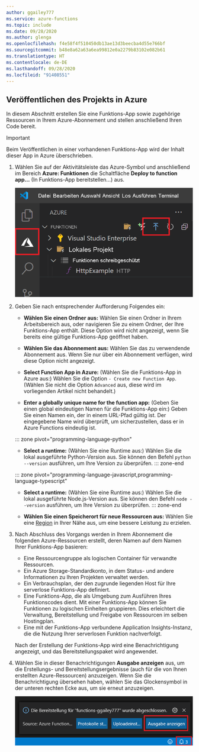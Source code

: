 ```yaml
---
author: ggailey777
ms.service: azure-functions
ms.topic: include
ms.date: 09/28/2020
ms.author: glenga
ms.openlocfilehash: f4e58f4f510450db13ae13d3beecba4d55e766bf
ms.sourcegitcommit: b48e8a62a63a6ea99812e0a2279b83102e082b61
ms.translationtype: HT
ms.contentlocale: de-DE
ms.lasthandoff: 09/28/2020
ms.locfileid: "91408551"
---
```

## <a name="publish-the-project-to-azure"></a>Veröffentlichen des Projekts in Azure

In diesem Abschnitt erstellen Sie eine Funktions-App sowie zugehörige Ressourcen in Ihrem Azure-Abonnement und stellen anschließend Ihren Code bereit.

> [!IMPORTANT]
> Beim Veröffentlichen in einer vorhandenen Funktions-App wird der Inhalt dieser App in Azure überschrieben.


1. Wählen Sie auf der Aktivitätsleiste das Azure-Symbol und anschließend im Bereich **Azure: Funktionen** die Schaltfläche **Deploy to function app...** (In Funktions-App bereitstellen...) aus.

    ![Veröffentlichen Ihres Projekts in Azure](media/functions-publish-project-vscode/function-app-publish-project.png)

1. Geben Sie nach entsprechender Aufforderung Folgendes ein:

    - **Wählen Sie einen Ordner aus:** Wählen Sie einen Ordner in Ihrem Arbeitsbereich aus, oder navigieren Sie zu einem Ordner, der Ihre Funktions-App enthält. Diese Option wird nicht angezeigt, wenn Sie bereits eine gültige Funktions-App geöffnet haben.

    - **Wählen Sie das Abonnement aus:** Wählen Sie das zu verwendende Abonnement aus. Wenn Sie nur über ein Abonnement verfügen, wird diese Option nicht angezeigt.

    - **Select Function App in Azure:** (Wählen Sie die Funktions-App in Azure aus:) Wählen Sie die Option `- Create new Function App`. (Wählen Sie nicht die Option `Advanced` aus, diese wird im vorliegenden Artikel nicht behandelt.)
      
    - **Enter a globally unique name for the function app:** (Geben Sie einen global eindeutigen Namen für die Funktions-App ein:) Geben Sie einen Namen ein, der in einem URL-Pfad gültig ist. Der eingegebene Name wird überprüft, um sicherzustellen, dass er in Azure Functions eindeutig ist.
    
    ::: zone pivot="programming-language-python"
    - **Select a runtime:** (Wählen Sie eine Runtime aus:) Wählen Sie die lokal ausgeführte Python-Version aus. Sie können den Befehl `python --version` ausführen, um Ihre Version zu überprüfen.
    ::: zone-end

    ::: zone pivot="programming-language-javascript,programming-language-typescript"
    - **Select a runtime:** (Wählen Sie eine Runtime aus:) Wählen Sie die lokal ausgeführte Node.js-Version aus. Sie können den Befehl `node --version` ausführen, um Ihre Version zu überprüfen.
    ::: zone-end

    - **Wählen Sie einen Speicherort für neue Ressourcen aus:**  Wählen Sie eine [Region](https://azure.microsoft.com/regions/) in Ihrer Nähe aus, um eine bessere Leistung zu erzielen. 
    
1.  Nach Abschluss des Vorgangs werden in Ihrem Abonnement die folgenden Azure-Ressourcen erstellt, deren Namen auf dem Namen Ihrer Funktions-App basieren:
    
    - Eine Ressourcengruppe als logischen Container für verwandte Ressourcen.
    - Ein Azure Storage-Standardkonto, in dem Status- und andere Informationen zu Ihren Projekten verwaltet werden.
    - Ein Verbrauchsplan, der den zugrunde liegenden Host für Ihre serverlose Funktions-App definiert. 
    - Eine Funktions-App, die als Umgebung zum Ausführen Ihres Funktionscodes dient. Mit einer Funktions-App können Sie Funktionen zu logischen Einheiten gruppieren. Dies erleichtert die Verwaltung, Bereitstellung und Freigabe von Ressourcen im selben Hostingplan.
    - Eine mit der Funktions-App verbundene Application Insights-Instanz, die die Nutzung Ihrer serverlosen Funktion nachverfolgt.

    Nach der Erstellung der Funktions-App wird eine Benachrichtigung angezeigt, und das Bereitstellungspaket wird angewendet. 
    
1. Wählen Sie in dieser Benachrichtigungen **Ausgabe anzeigen** aus, um die Erstellungs- und Bereitstellungsergebnisse (auch für die von Ihnen erstellten Azure-Ressourcen) anzuzeigen. Wenn Sie die Benachrichtigung übersehen haben, wählen Sie das Glockensymbol in der unteren rechten Ecke aus, um sie erneut anzuzeigen.

    ![Benachrichtigung nach Abschluss der Erstellung](media/functions-publish-project-vscode/function-create-notifications.png)
